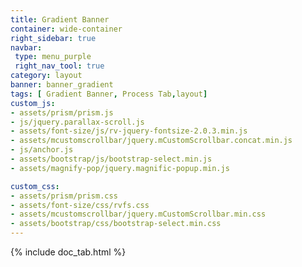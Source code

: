 ```yaml
---
title: Gradient Banner
container: wide-container
right_sidebar: true
navbar:
 type: menu_purple
 right_nav_tool: true
category: layout
banner: banner_gradient
tags: [ Gradient Banner, Process Tab,layout]
custom_js:
- assets/prism/prism.js
- js/jquery.parallax-scroll.js
- assets/font-size/js/rv-jquery-fontsize-2.0.3.min.js
- assets/mcustomscrollbar/jquery.mCustomScrollbar.concat.min.js
- js/anchor.js
- assets/bootstrap/js/bootstrap-select.min.js
- assets/magnify-pop/jquery.magnific-popup.min.js

custom_css:
- assets/prism/prism.css
- assets/font-size/css/rvfs.css
- assets/mcustomscrollbar/jquery.mCustomScrollbar.min.css
- assets/bootstrap/css/bootstrap-select.min.css
---
```


{% include doc_tab.html %}